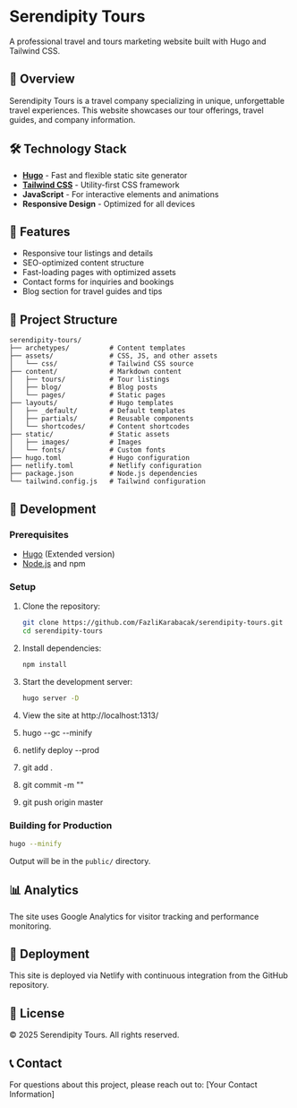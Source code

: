 # Serendipity Tours

A professional travel and tours marketing website built with Hugo and Tailwind CSS.

## 🌟 Overview

Serendipity Tours is a travel company specializing in unique, unforgettable travel experiences. This website showcases our tour offerings, travel guides, and company information.

## 🛠️ Technology Stack

- **[Hugo](https://gohugo.io/)** - Fast and flexible static site generator
- **[Tailwind CSS](https://tailwindcss.com/)** - Utility-first CSS framework
- **JavaScript** - For interactive elements and animations
- **Responsive Design** - Optimized for all devices

## 🚀 Features

- Responsive tour listings and details
- SEO-optimized content structure
- Fast-loading pages with optimized assets
- Contact forms for inquiries and bookings
- Blog section for travel guides and tips

## 📂 Project Structure

```
serendipity-tours/
├── archetypes/          # Content templates
├── assets/              # CSS, JS, and other assets
│   └── css/             # Tailwind CSS source
├── content/             # Markdown content
│   ├── tours/           # Tour listings
│   ├── blog/            # Blog posts
│   └── pages/           # Static pages
├── layouts/             # Hugo templates
│   ├── _default/        # Default templates
│   ├── partials/        # Reusable components
│   └── shortcodes/      # Content shortcodes
├── static/              # Static assets
│   ├── images/          # Images
│   └── fonts/           # Custom fonts
├── hugo.toml            # Hugo configuration
├── netlify.toml         # Netlify configuration
├── package.json         # Node.js dependencies
└── tailwind.config.js   # Tailwind configuration
```

## 🔧 Development

### Prerequisites

- [Hugo](https://gohugo.io/getting-started/installing/) (Extended version)
- [Node.js](https://nodejs.org/) and npm

### Setup

1. Clone the repository:
   ```bash
   git clone https://github.com/FazliKarabacak/serendipity-tours.git
   cd serendipity-tours
   ```

2. Install dependencies:
   ```bash
   npm install
   ```

3. Start the development server:
   ```bash
   hugo server -D
   ```

4. View the site at http://localhost:1313/

5. hugo --gc --minify 

6. netlify deploy --prod

7. git add .

8. git commit -m "" 

9. git push origin master

### Building for Production

```bash
hugo --minify
```

Output will be in the `public/` directory.

## 📊 Analytics

The site uses Google Analytics for visitor tracking and performance monitoring.

## 🚢 Deployment

This site is deployed via Netlify with continuous integration from the GitHub repository.

## 📝 License

© 2025 Serendipity Tours. All rights reserved.

## 📞 Contact

For questions about this project, please reach out to:
[Your Contact Information]
